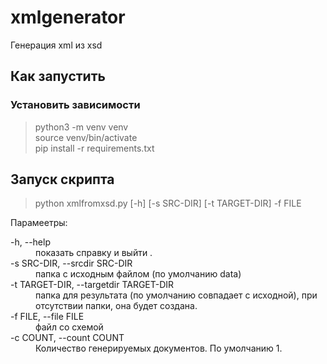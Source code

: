 # xmlgenerator

Генерация xml из xsd

## Как запустить

### Установить зависимости

> python3 -m venv venv  
> source venv/bin/activate  
> pip install -r requirements.txt

## Запуск скрипта

> python xmlfromxsd.py [-h] [-s SRC-DIR] [-t TARGET-DIR] -f FILE


Парамеетры:  
<dl>
  <dt>-h, --help</dt>
  <dd>показать справку и выйти .</dd>
 
  <dt>-s SRC-DIR, --srcdir SRC-DIR</dt>
  <dd>папка с исходным файлом (по умолчанию data)
  </dd>
  
  <dt>-t TARGET-DIR, --targetdir TARGET-DIR </dt>
  <dd> папка для результата (по умолчанию совпадает с исходной), при отсутствии папки, она будет создана. 
  </dd>
  <dt>-f FILE, --file FILE</dt>
    <dd>файл со схемой
    </dd>
  <dt>-c COUNT, --count COUNT</dt>
    <dd>Количество генерируемых документов. По умолчанию 1. 
    </dd>
</dl>
